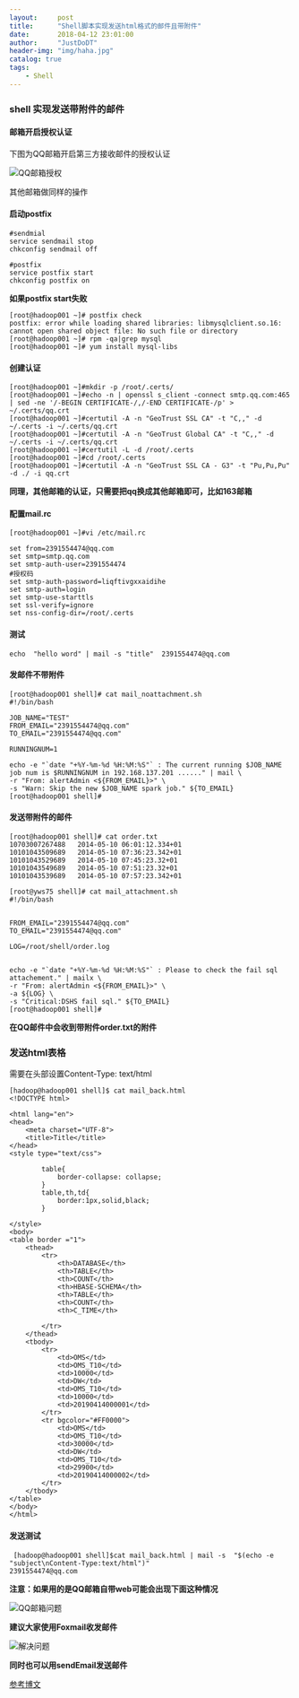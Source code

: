```yaml
---
layout:     post
title:      "Shell脚本实现发送html格式的邮件且带附件"
date:       2018-04-12 23:01:00
author:     "JustDoDT"
header-img: "img/haha.jpg"
catalog: true
tags:
    - Shell
---
```


### shell 实现发送带附件的邮件

#### 邮箱开启授权认证
下图为QQ邮箱开启第三方接收邮件的授权认证

![QQ邮箱授权](/img/shell1.png)

其他邮箱做同样的操作

#### 启动postfix
    #sendmial
    service sendmail stop
    chkconfig sendmail off
    
    #postfix
    service postfix start
    chkconfig postfix on
    
**如果postfix start失败**

    [root@hadoop001 ~]# postfix check
    postfix: error while loading shared libraries: libmysqlclient.so.16: cannot open shared object file: No such file or directory
    [root@hadoop001 ~]# rpm -qa|grep mysql
    [root@hadoop001 ~]# yum install mysql-libs

#### 创建认证

    [root@hadoop001 ~]#mkdir -p /root/.certs/
    [root@hadoop001 ~]#echo -n | openssl s_client -connect smtp.qq.com:465 | sed -ne '/-BEGIN CERTIFICATE-/,/-END CERTIFICATE-/p' > ~/.certs/qq.crt
    [root@hadoop001 ~]#certutil -A -n "GeoTrust SSL CA" -t "C,," -d ~/.certs -i ~/.certs/qq.crt
    [root@hadoop001 ~]#certutil -A -n "GeoTrust Global CA" -t "C,," -d ~/.certs -i ~/.certs/qq.crt
    [root@hadoop001 ~]#certutil -L -d /root/.certs
    [root@hadoop001 ~]#cd /root/.certs
    [root@hadoop001 ~]#certutil -A -n "GeoTrust SSL CA - G3" -t "Pu,Pu,Pu"  -d ./ -i qq.crt

**同理，其他邮箱的认证，只需要把qq换成其他邮箱即可，比如163邮箱**

#### 配置mail.rc

    [root@hadoop001 ~]#vi /etc/mail.rc
    
    set from=2391554474@qq.com
    set smtp=smtp.qq.com
    set smtp-auth-user=2391554474
    #授权码
    set smtp-auth-password=liqftivgxxaidihe
    set smtp-auth=login
    set smtp-use-starttls
    set ssl-verify=ignore
    set nss-config-dir=/root/.certs
    

#### 测试
    echo  "hello word" | mail -s "title"  2391554474@qq.com

#### 发邮件不带附件

    [root@hadoop001 shell]# cat mail_noattachment.sh 
    #!/bin/bash 
    
    JOB_NAME="TEST"
    FROM_EMAIL="2391554474@qq.com"
    TO_EMAIL="2391554474@qq.com"
    
    RUNNINGNUM=1
    
    echo -e "`date "+%Y-%m-%d %H:%M:%S"` : The current running $JOB_NAME job num is $RUNNINGNUM in 192.168.137.201 ......" | mail \
    -r "From: alertAdmin <${FROM_EMAIL}>" \
    -s "Warn: Skip the new $JOB_NAME spark job." ${TO_EMAIL}
    [root@hadoop001 shell]# 

#### 发送带附件的邮件

    [root@hadoop001 shell]# cat order.txt
    10703007267488	 2014-05-10 06:01:12.334+01
    10101043509689	 2014-05-10 07:36:23.342+01
    10101043529689	 2014-05-10 07:45:23.32+01
    10101043549689	 2014-05-10 07:51:23.32+01
    10101043539689	 2014-05-10 07:57:23.342+01

    [root@yws75 shell]# cat mail_attachment.sh 
    #!/bin/bash 
    
    
    FROM_EMAIL="2391554474@qq.com"
    TO_EMAIL="2391554474@qq.com"
    
    LOG=/root/shell/order.log
    
    
    echo -e "`date "+%Y-%m-%d %H:%M:%S"` : Please to check the fail sql attachement." | mailx \
    -r "From: alertAdmin <${FROM_EMAIL}>" \
    -a ${LOG} \
    -s "Critical:DSHS fail sql." ${TO_EMAIL}
    [root@hadoop001 shell]# 

**在QQ邮件中会收到带附件order.txt的附件**

### 发送html表格

需要在头部设置Content-Type: text/html

    [hadoop@hadoop001 shell]$ cat mail_back.html 
    <!DOCTYPE html>
    
    <html lang="en">
    <head>
        <meta charset="UTF-8">
        <title>Title</title>
    </head>
    <style type="text/css">
    
            table{
    			border-collapse: collapse;
    		}
    		table,th,td{
    			border:1px,solid,black;
    		}
    
    </style>
    <body>
    <table border ="1">
    	<thead>
    		<tr>
    			<th>DATABASE</th>
    			<th>TABLE</th>
    			<th>COUNT</th>
    			<th>HBASE-SCHEMA</th>
    			<th>TABLE</th>
    			<th>COUNT</th>
    			<th>C_TIME</th>
    		
    		</tr>
    	</thead>
    	<tbody>
    		<tr>
    			<td>OMS</td>
    			<td>OMS_T10</td>
    			<td>10000</td>
    			<td>DW</td>
    			<td>OMS_T10</td>
    			<td>10000</td>
    			<td>20190414000001</td>
    		</tr>
    		<tr bgcolor="#FF0000">
    			<td>OMS</td>
    			<td>OMS_T10</td>
    			<td>30000</td>
    			<td>DW</td>
    			<td>OMS_T10</td>
    			<td>29900</td>
    			<td>20190414000002</td>
    		</tr>
    	</tbody>
    </table>
    </body>
    </html>
   
 #### 发送测试
 
     [hadoop@hadoop001 shell]$cat mail_back.html | mail -s  "$(echo -e "subject\nContent-Type:text/html")"                       2391554474@qq.com
   
 **注意：如果用的是QQ邮箱自带web可能会出现下面这种情况**
 
 ![QQ邮箱问题](/img/shell2.png)
 
 **建议大家使用Foxmail收发邮件**
 
 ![解决问题](/img/shell3.png)

**同时也可以用sendEmail发送邮件**

[参考博文](https://my.oschina.net/u/4005872/blog/3035997)










